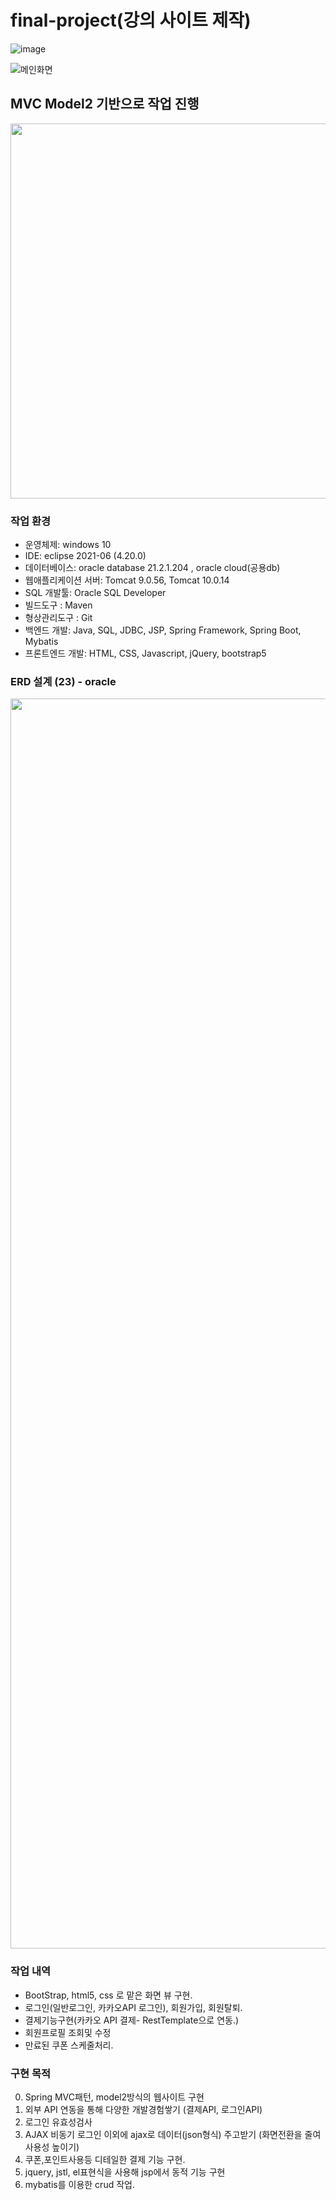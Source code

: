 # final-project(강의 사이트 제작)
![image](https://user-images.githubusercontent.com/95058221/154825066-1a8b16ba-78fd-4e02-8e94-24e8c97af04f.png)

![메인화면](https://user-images.githubusercontent.com/95058221/154825095-545720b0-e0ea-4b4b-ba03-b3b767003586.png)


## MVC Model2 기반으로 작업 진행
<img src="https://user-images.githubusercontent.com/95058221/154833957-813644c7-9147-44c0-95b0-23e017acf165.jpg" width="600"/>

### 작업 환경
- 운영체제: windows 10
- IDE: eclipse 2021-06 (4.20.0)
- 데이터베이스: oracle database 21.2.1.204 , oracle cloud(공용db)
- 웹애플리케이션 서버: Tomcat 9.0.56, Tomcat 10.0.14
- SQL 개발툴: Oracle SQL Developer 
- 빌드도구 : Maven
- 형상관리도구 : Git
- 백엔드 개발: Java, SQL, JDBC, JSP, Spring Framework, Spring Boot, Mybatis
- 프론트엔드 개발: HTML, CSS, Javascript, jQuery, bootstrap5

### ERD 설계 (23) - oracle
<img src="https://user-images.githubusercontent.com/95058221/154825025-e97b81ab-756f-4d6b-ba47-6019c7bb80c6.png" width="2000" />


### 작업 내역
- BootStrap, html5, css 로 맡은 화면 뷰 구현.
- 로그인(일반로그인, 카카오API 로그인), 회원가입, 회원탈퇴.
- 결제기능구현(카카오 API 결제- RestTemplate으로 연동.)
- 회원프로필 조회및 수정 
- 만료된 쿠폰 스케줄처리.


### 구현 목적
0. Spring MVC패턴, model2방식의 웹사이트 구현
1. 외부 API 연동을 통해 다양한 개발경험쌓기 (결제API, 로그인API)
2. 로그인 유효성검사
3. AJAX 비동기 로그인 이외에 ajax로 데이터(json형식) 주고받기 (화면전환을 줄여 사용성 높이기)
4. 쿠폰,포인트사용등 디테일한 결제 기능 구현.
5. jquery, jstl, el표현식을 사용해 jsp에서 동적 기능 구현
6. mybatis를 이용한 crud 작업.
